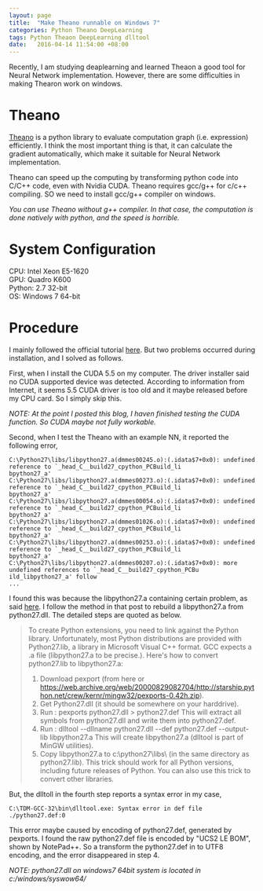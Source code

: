 ```yaml
---
layout: page
title:  "Make Theano runnable on Windows 7"
categories: Python Theano DeepLearning
tags: Python Theaon DeepLearning dlltool
date:   2016-04-14 11:54:00 +08:00
---
```


Recently, I am studying deaplearning and learned Theaon a good tool for Neural Network implementation. However, there are some difficulties in making Thearon work on windows.

# Theano

[Theano](http://deeplearning.net/software/theano/index.html) is a python library to evaluate computation graph (i.e. expression) efficiently. I think the most important thing is that, it can calculate the gradient automatically, which make it suitable for Neural Network implementation.

Theano can speed up the computing by transforming python code into C/C++ code, even with Nvidia CUDA. Theano requires gcc/g++ for c/c++ compiling. SO we need to install gcc/g++ compiler on windows.

*You can use Theano without g++ compiler. In that case, the computation is done natively with python, and the speed is horrible.*

# System Configuration

CPU: Intel Xeon E5-1620  
GPU: Quadro K600   
Python: 2.7 32-bit  
OS: Windows 7 64-bit

# Procedure

I mainly followed the official tutorial [here](http://deeplearning.net/software/theano/install_windows.html). But two problems occurred during installation, and I solved as follows.

First, when I install the CUDA 5.5 on my computer. The driver installer said no CUDA supported device was detected. According to information from Internet, it seems 5.5 CUDA driver is too old and it maybe released before my CPU card. So I simply skip this.

*NOTE: At the point I posted this blog, I haven finished testing the CUDA function. So CUDA maybe not fully workable.*

Second, when I test the Theano with an example NN, it reported the following error,

```
C:\Python27\libs/libpython27.a(dmmes00245.o):(.idata$7+0x0): undefined reference to `_head_C__build27_cpython_PCBuild_li
bpython27_a'
C:\Python27\libs/libpython27.a(dmmes00273.o):(.idata$7+0x0): undefined reference to `_head_C__build27_cpython_PCBuild_li
bpython27_a'
C:\Python27\libs/libpython27.a(dmmes00054.o):(.idata$7+0x0): undefined reference to `_head_C__build27_cpython_PCBuild_li
bpython27_a'
C:\Python27\libs/libpython27.a(dmmes01026.o):(.idata$7+0x0): undefined reference to `_head_C__build27_cpython_PCBuild_li
bpython27_a'
C:\Python27\libs/libpython27.a(dmmes00253.o):(.idata$7+0x0): undefined reference to `_head_C__build27_cpython_PCBuild_li
bpython27_a'
C:\Python27\libs/libpython27.a(dmmes00207.o):(.idata$7+0x0): more undefined references to `_head_C__build27_cpython_PCBu
ild_libpython27_a' follow
...
```

I found this was because the libpython27.a containing certain problem, as said [here](http://stackoverflow.com/questions/32555087/unable-to-install-pyslalib-package-using-python2-7-mingw-on-windows-10). I follow the method in that post to rebuild a libpython27.a from python27.dll. The detailed steps are quoted as below.

> To create Python extensions, you need to link against the Python library. Unfortunately, most Python distributions are provided with  Python27.lib, a library in Microsoft Visual C++ format. GCC expects a .a file (libpython27.a to be precise.). Here's how to convert  python27.lib to libpython27.a:
>
> 1. Download pexport (from here or https://web.archive.org/web/20000829082704/http://starship.python.net/crew/kernr/mingw32/pexports-0.42h.zip).
> 2. Get  Python27.dll (it should be somewhere on your harddrive).
> 3. Run :  pexports python27.dll > python27.def This will extract all symbols from python27.dll and write them into python27.def.
>4. Run : dlltool --dllname python27.dll --def python27.def --output-lib libpython27.a This will create libpython27.a (dlltool is part of MinGW utilities).
>5. Copy libpython27.a to c:\python27\libs\ (in the same directory as  python27.lib).
> This trick should work for all Python versions, including future releases of Python. You can also use this trick to convert other libraries.

But, the dlltoll in the fourth step reports a syntax error in my case,

```
C:\TDM-GCC-32\bin\dlltool.exe: Syntax error in def file ./python27.def:0
```
This error maybe caused by encoding of python27.def, generated by pexports. I found the raw python27.def file is encoded by "UCS2 LE BOM", shown by NotePad++. So a transform the python27.def in to UTF8 encoding, and the error disappeared in step 4.

*NOTE: python27.dll on windows7 64bit system is located in c:/windows/syswow64/*
